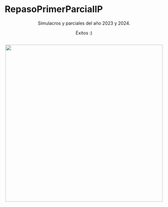 # RepasoPrimerParcialIP

<p align="center">
Simulacros y parciales del año 2023 y 2024. 
<p align="center">
Éxitos :)

##

<p align="center">
  <img src="https://giffiles.alphacoders.com/147/147452.gif" align="center" width="500">
</p>

##
